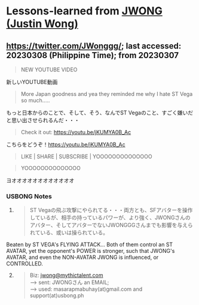 # Lessons-learned from [JWONG (Justin Wong)](https://twitter.com/JWonggg?ref_src=twsrc%5Egoogle%7Ctwcamp%5Eserp%7Ctwgr%5Eauthor)

## https://twitter.com/JWonggg/; last accessed: 20230308 (Philippine Time); from 20230307

> NEW YOUTUBE VIDEO

新しいYOUTUBE動画

> More Japan goodness and yea they reminded me why I hate ST Vega so much.....

もっと日本からのことで、そして、そう、なんでST Vegaのこと、すごく嫌いだと思い出させられるんだ・・・

> Check it out: https://youtu.be/jKUMYA0B_Ac

こちらをどうぞ！https://youtu.be/jKUMYA0B_Ac

> LIKE | SHARE | SUBSCRIBE | YOOOOOOOOOOOOOO

> YOOOOOOOOOOOOOO

ヨオオオオオオオオオオオオ

### USBONG Notes

1) > ST Vegaの飛ぶ攻撃にやられてる・・・両方とも、SFアバターを操作しているが、相手の持っているパワーが、より強く、JWONGさんのアバター、そしてアバターでないJWONGGGさんまでも影響を与えられている、或いは操られている。

Beaten by ST VEGA's FLYING ATTACK... Both of them control an ST AVATAR, yet the opponent's POWER is stronger, such that JWONG's AVATAR, and even the NON-AVATAR JWONG is influenced, or CONTROLLED.

2) > Biz: jwong@mythictalent.com<br/>
--> sent: JWONGさん an EMAIL;<br/>
--> used: masarapmabuhay(at)gmail.com and support(at)usbong.ph

